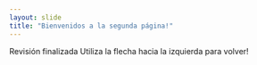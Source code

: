 ```yaml
---
layout: slide
title: "Bienvenidos a la segunda página!"
---
```

Revisión finalizada
Utiliza la flecha hacia la izquierda para volver!
